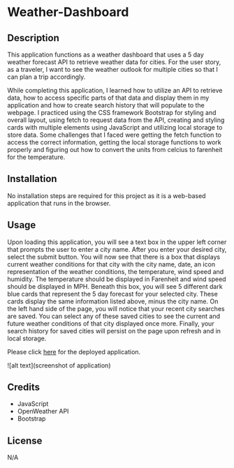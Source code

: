 # Weather-Dashboard

## Description
This application functions as a weather dashboard that uses a 5 day weather forecast API to retrieve weather data for cities. For the user story, as a traveler, I want to see the weather outlook for multiple cities so that I can plan a trip accordingly. 

While completing this application, I learned how to utilize an API to retrieve data, how to access specific parts of that data and display them in my application and how to create search history that will populate to the webpage. I practiced using the CSS framework Bootstrap for styling and overall layout, using fetch to request data from the API, creating and styling cards with multiple elements using JavaScript and utilizing local storage to store data. Some challenges that I faced were getting the fetch function to access the correct information, getting the local storage functions to work properly and figuring out how to convert the units from celcius to farenheit for the temperature. 

## Installation
No installation steps are required for this project as it is a web-based application that runs in the browser.

## Usage
Upon loading this application, you will see a text box in the upper left corner that prompts the user to enter a city name. After you enter your desired city, select the submit button. You will now see that there is a box that displays current weather conditions for that city with the city name, date, an icon representation of the weather conditions, the temperature, wind speed and humidity. The temperature should be displayed in Farenheit and wind speed should be displayed in MPH. Beneath this box, you will see 5 different dark blue cards that represent the 5 day forecast for your selected city. These cards display the same information listed above, minus the city name. On the left hand side of the page, you will notice that your recent city searches are saved. You can select any of these saved cities to see the current and future weather conditions of that city displayed once more. Finally, your search history for saved cities will persist on the page upon refresh and in local storage. 

Please click [here]() for the deployed application.

![alt text](screenshot of application)

## Credits
* JavaScript
* OpenWeather API
* Bootstrap

## License
N/A
